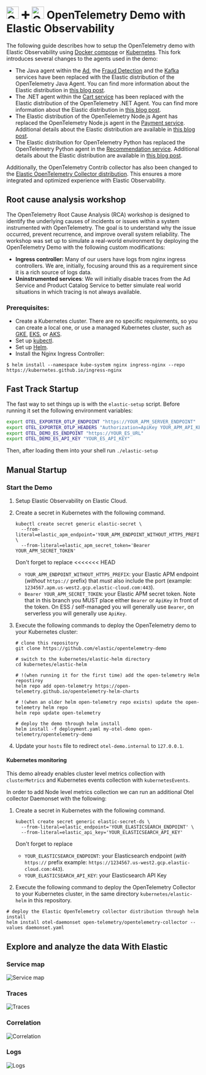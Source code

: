 <!-- markdownlint-disable-next-line -->

# <img src="https://opentelemetry.io/img/logos/opentelemetry-logo-nav.png" alt="OTel logo" width="32"> :heavy_plus_sign: <img src="https://images.contentstack.io/v3/assets/bltefdd0b53724fa2ce/blt601c406b0b5af740/620577381692951393fdf8d6/elastic-logo-cluster.svg" alt="OTel logo" width="32"> OpenTelemetry Demo with Elastic Observability

The following guide describes how to setup the OpenTelemetry demo with Elastic Observability using [Docker compose](#docker-compose) or [Kubernetes](#kubernetes). This fork introduces several changes to the agents used in the demo:

- The Java agent within the [Ad](../src/adservice/Dockerfile.elastic), the [Fraud Detection](../src/frauddetectionservice/Dockerfile.elastic) and the [Kafka](../src/kafka/Dockerfile.elastic) services have been replaced with the Elastic distribution of the OpenTelemetry Java Agent. You can find more information about the Elastic distribution in [this blog post](https://www.elastic.co/observability-labs/blog/elastic-distribution-opentelemetry-java-agent).
- The .NET agent within the [Cart service](../src/cartservice/src/Directory.Build.props) has been replaced with the Elastic distribution of the OpenTelemetry .NET Agent. You can find more information about the Elastic distribution in [this blog post](https://www.elastic.co/observability-labs/blog/elastic-opentelemetry-distribution-dotnet-applications).
- The Elastic distribution of the OpenTelemetry Node.js Agent has replaced the OpenTelemetry Node.js agent in the [Payment service](../src/paymentservice/package.json). Additional details about the Elastic distribution are available in [this blog post](https://www.elastic.co/observability-labs/blog/elastic-opentelemetry-distribution-node-js).
- The Elastic distribution for OpenTelemetry Python has replaced the OpenTelemetry Python agent in the [Recommendation service](..src/recommendationservice/requirements.txt). Additional details about the Elastic distribution are available in [this blog post](https://www.elastic.co/observability-labs/blog/elastic-opentelemetry-distribution-python).

Additionally, the OpenTelemetry Contrib collector has also been changed to the [Elastic OpenTelemetry Collector distribution](https://github.com/elastic/elastic-agent/blob/main/internal/pkg/otel/README.md). This ensures a more integrated and optimized experience with Elastic Observability.

## Root cause analysis workshop

The OpenTelemetry Root Cause Analysis (RCA) workshop is designed to identify the underlying causes of incidents or issues within a system instrumented with OpenTelemetry. The goal is to understand why the issue occurred, prevent recurrence, and improve overall system reliability. The workshop was set up to simulate a real-world environment by deploying the OpenTelemetry Demo with the following custom modifications:

- **Ingress controller:** Many of our users have logs from nginx ingress controllers. We are, initially, focusing around this as a requirement since it is a rich source of logs data.
- **Uninstrumented services**: We will initially disable traces from the Ad Service and Product Catalog Service to better simulate real world situations in which tracing is not always available.

### Prerequisites:

- Create a Kubernetes cluster. There are no specific requirements, so you can create a local one, or use a managed Kubernetes cluster, such as [GKE](https://cloud.google.com/kubernetes-engine), [EKS](https://aws.amazon.com/eks/), or [AKS](https://azure.microsoft.com/en-us/products/kubernetes-service).
- Set up [kubectl](https://kubernetes.io/docs/reference/kubectl/).
- Set up [Helm](https://helm.sh/).
- Install the Nginx Ingress Controller:

```
$ helm install --namespace kube-system nginx ingress-nginx --repo https://kubernetes.github.io/ingress-nginx
```

## Fast Track Startup

The fast way to set things up is with the `elastic-setup` script. Before running it set the following environment variables:

```bash
export OTEL_EXPORTER_OTLP_ENDPOINT "https://YOUR_APM_SERVER_ENDPOINT"
export OTEL_EXPORTER_OTLP_HEADERS "Authorization=ApiKey YOUR_APM_API_KEY"
export OTEL_DEMO_ES_ENDPOINT "https://YOUR_ES_URL"
export OTEL_DEMO_ES_API_KEY "YOUR_ES_API_KEY"
```

Then, after loading them into your shell run `./elastic-setup`

## Manual Startup

### Start the Demo

1. Setup Elastic Observability on Elastic Cloud.
2. Create a secret in Kubernetes with the following command.
   ```
   kubectl create secret generic elastic-secret \
     --from-literal=elastic_apm_endpoint='YOUR_APM_ENDPOINT_WITHOUT_HTTPS_PREFIX' \
     --from-literal=elastic_apm_secret_token='Bearer YOUR_APM_SECRET_TOKEN'
   ```
   Don't forget to replace
   <<<<<<< HEAD
   - `YOUR_APM_ENDPOINT_WITHOUT_HTTPS_PREFIX`: your Elastic APM endpoint (_without_ `https://` prefix) that _must_ also include the port (example: `1234567.apm.us-west2.gcp.elastic-cloud.com:443`).
   - `Bearer YOUR_APM_SECRET_TOKEN`: your Elastic APM secret token. Note that in this branch you MUST place either `Bearer` or `ApiKey` in front of the token. On ESS / self-managed you will generally use `Bearer`, on serverless you will generally use `ApiKey`.
3. Execute the following commands to deploy the OpenTelemetry demo to your Kubernetes cluster:

   ```
   # clone this repository
   git clone https://github.com/elastic/opentelemetry-demo

   # switch to the kubernetes/elastic-helm directory
   cd kubernetes/elastic-helm

   # !(when running it for the first time) add the open-telemetry Helm repostiroy
   helm repo add open-telemetry https://open-telemetry.github.io/opentelemetry-helm-charts

   # !(when an older helm open-telemetry repo exists) update the open-telemetry helm repo
   helm repo update open-telemetry

   # deploy the demo through helm install
   helm install -f deployment.yaml my-otel-demo open-telemetry/opentelemetry-demo
   ```

4. Update your `hosts` file to redirect `otel-demo.internal` to `127.0.0.1`.

#### Kubernetes monitoring

This demo already enables cluster level metrics collection with `clusterMetrics` and
Kubernetes events collection with `kubernetesEvents`.

In order to add Node level metrics collection we can run an additional Otel collector Daemonset with the following:

1. Create a secret in Kubernetes with the following command.

   ```
   kubectl create secret generic elastic-secret-ds \
     --from-literal=elastic_endpoint='YOUR_ELASTICSEARCH_ENDPOINT' \
     --from-literal=elastic_api_key='YOUR_ELASTICSEARCH_API_KEY'
   ```

   Don't forget to replace

   - `YOUR_ELASTICSEARCH_ENDPOINT`: your Elasticsearch endpoint (_with_ `https://` prefix example: `https://1234567.us-west2.gcp.elastic-cloud.com:443`).
   - `YOUR_ELASTICSEARCH_API_KEY`: your Elasticsearch API Key

2. Execute the following command to deploy the OpenTelemetry Collector to your Kubernetes cluster, in the same directory `kubernetes/elastic-helm` in this repository.

```
# deploy the Elastic OpenTelemetry collector distribution through helm install
helm install otel-daemonset open-telemetry/opentelemetry-collector --values daemonset.yaml
```

## Explore and analyze the data With Elastic

### Service map

![Service map](service-map.png "Service map")

### Traces

![Traces](trace.png "Traces")

### Correlation

![Correlation](correlation.png "Correlation")

### Logs

![Logs](logs.png "Logs")

